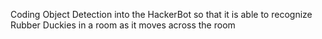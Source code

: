 Coding Object Detection into the HackerBot so that it is able to recognize Rubber Duckies in a room as it moves across the room
